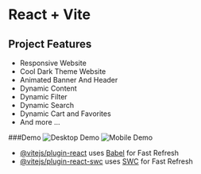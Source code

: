 # React + Vite

## Project Features

* Responsive Website
* Cool Dark Theme Website
* Animated Banner And Header
* Dynamic Content 
* Dynamic Filter 
* Dynamic Search
* Dynamic Cart and Favorites 
* And more ...

###Demo 
![Desktop Demo](images/main.png)
![Mobile Demo](images/phone.png)




- [@vitejs/plugin-react](https://github.com/vitejs/vite-plugin-react/blob/main/packages/plugin-react/README.md) uses [Babel](https://babeljs.io/) for Fast Refresh
- [@vitejs/plugin-react-swc](https://github.com/vitejs/vite-plugin-react-swc) uses [SWC](https://swc.rs/) for Fast Refresh
